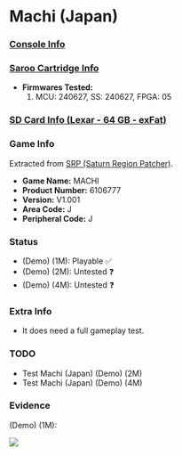 # Machi (Japan)

### [Console Info](../../../../Info/Consoles/VA13/README.md)

### [Saroo Cartridge Info](../../../../Info/Cartridges/RetroGameParadiseStore/1.32F/README.md)

- <b>Firmwares Tested:</b>
  1. MCU: 240627, SS: 240627, FPGA: 05

### [SD Card Info (Lexar - 64 GB - exFat)](../../../../Info/SdCards/Lexar/64GB/exfat/README.md)

### Game Info

Extracted from [SRP (Saturn Region Patcher)](https://segaxtreme.net/resources/saturn-region-patcher.81/download).

- <b>Game Name:</b> MACHI
- <b>Product Number:</b> 6106777
- <b>Version:</b> V1.001
- <b>Area Code:</b> J
- <b>Peripheral Code:</b> J

### Status

- (Demo) (1M): Playable :white_check_mark:
- (Demo) (2M): Untested :question:
- (Demo) (4M): Untested :question:

### Extra Info

- It does need a full gameplay test.

### TODO

- Test Machi (Japan) (Demo) (2M)
- Test Machi (Japan) (Demo) (4M)

### Evidence

(Demo) (1M):

[![](https://img.youtube.com/vi/rf7RWt4jr2A/0.jpg)](https://www.youtube.com/watch?v=rf7RWt4jr2A)
